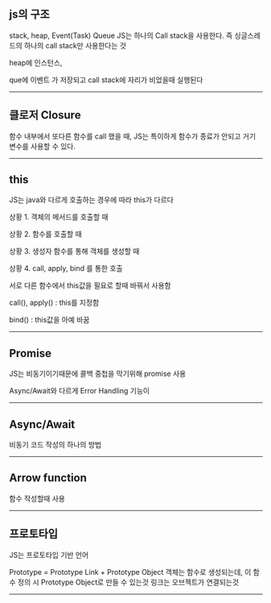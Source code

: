 ## js의 구조
stack, heap, Event(Task) Queue
JS는 하나의 Call stack을 사용한다.
즉 싱글스레드의 하나의 call stack만 사용한다는 것

heap에 인스턴스,

que에 이벤트 가 저장되고 call stack에 자리가 비었을때 실행된다

-----------------------------------------------------------------------------------

## 클로저 Closure

함수 내부에서 또다른 함수를 call 했을 때, JS는 특이하게 함수가 종료가 안되고 거기 변수를 사용할 수 있다.

-----------------------------------------------------------------------------------

## this 
JS는 java와 다르게 호출하는 경우에 따라 this가 다르다

상황 1. 객체의 메서드를 호출할 때 

상황 2. 함수를 호출할 때

상황 3. 생성자 함수를 통해 객체를 생성할 때

상황 4. call, apply, bind 를 통한 호출

서로 다른 함수에서 this값을 필요로 할때 바꿔서 사용함

call(), apply() : this를 지정함

bind() : this값을 아예 바꿈

-----------------------------------------------------------------------------------

## Promise
JS는 비동기이기때문에 콜백 중첩을 막기위해 promise 사용

Async/Await와 다르게 Error Handling 기능이 

-----------------------------------------------------------------------------------

## Async/Await
비동기 코드 작성의 하나의 방법

-----------------------------------------------------------------------------------

## Arrow function
함수 작성할때 사용

-----------------------------------------------------------------------------------

## 프로토타입
JS는 프로토타입 기반 언어

Prototype = Prototype Link + Prototype Object
객체는 함수로 생성되는데, 이 함수 정의 시 Prototype Object로 만들 수 있는것
링크는 오브젝트가 연결되는것

-----------------------------------------------------------------------------------

